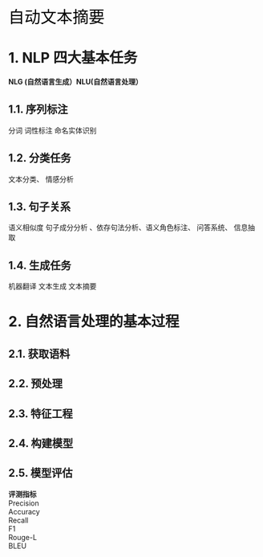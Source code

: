 <font face="微软雅黑" color=black size=6>自动文本摘要 </font><br/>

# 1. NLP 四大基本任务
**NLG (自然语言生成）NLU(自然语言处理）**
## 1.1. 序列标注
分词 词性标注 命名实体识别

## 1.2. 分类任务
文本分类、 情感分析

## 1.3. 句子关系
语义相似度 句子成分分析 、依存句法分析、语义角色标注、 问答系统、 信息抽取

## 1.4. 生成任务
机器翻译 文本生成 文本摘要




# 2. 自然语言处理的基本过程

## 2.1. 获取语料

## 2.2. 预处理

## 2.3. 特征工程

## 2.4. 构建模型

## 2.5. 模型评估

**评测指标**<br/>
Precision <br/>
Accuracy<br/>
Recall<br/>
F1<br/>
Rouge-L<br/>
BLEU<br/>
